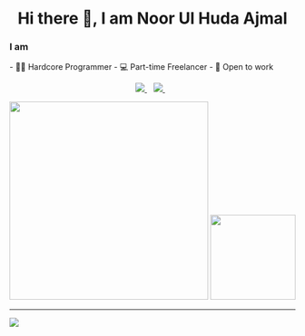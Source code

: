 <h1 align="center"> Hi there 👋, I am Noor Ul Huda Ajmal </h1>

<div id="intro-sec" >
    <h3> I am </h3>
- 👩‍💻 Hardcore Programmer
- 💻 Part-time Freelancer
- 💼 Open to work
</div>

<p align='center'>
  <a href="https://www.linkedin.com/in/nhajmal/">
    <img src="https://img.shields.io/badge/linkedin-%230077B5.svg?&style=for-the-badge&logo=linkedin&logoColor=white" />
  </a>&nbsp;&nbsp;
  <a href="mailto:noorulhudaajmal12@gmail.com">
    <img src="https://img.shields.io/badge/Gmail-D14836?style=for-the-badge&logo=gmail&logoColor=white" />    
  </a>&nbsp;&nbsp;
</p>

<p align='center'>
  <a href="#"><img src="https://github-readme-stats.vercel.app/api?username=noorulhudaajmal&show_icons=true&count_private=true&theme=dark" width="350"></a>
    <img src="https://github-readme-streak-stats.herokuapp.com/?user=noorulhudaajmal&theme=dark" height="150"/>
</p>

---

![](https://komarev.com/ghpvc/?username=noorulhudaajmal&color=red&label=Profile+Views)
